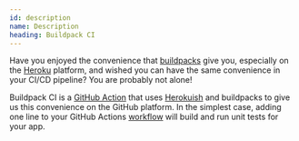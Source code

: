```yaml
---
id: description
name: Description
heading: Buildpack CI
---
```


Have you enjoyed the convenience that [buildpacks](https://devcenter.heroku.com/articles/buildpacks) give you, especially on the [Heroku](https://www.heroku.com/) platform, and wished you can have the same convenience in your CI/CD pipeline?  You are probably not alone!

Buildpack CI is a [GitHub Action](https://github.com/features/actions) that uses [Herokuish](https://github.com/gliderlabs/herokuish) and buildpacks to give us this convenience on the GitHub platform.  In the simplest case, adding one line to your GitHub Actions [workflow](https://help.github.com/en/actions/configuring-and-managing-workflows/configuring-a-workflow) will build and run unit tests for your app.
